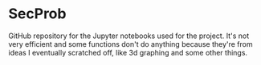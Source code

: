# SecProb

GitHub repository for the Jupyter notebooks used for the project. It's not very efficient and some functions don't do anything because they're from ideas I eventually scratched off, like 3d graphing and some other things.
